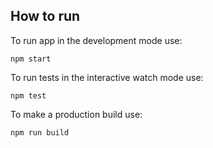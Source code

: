 

## How to run

To run app in the development mode use:

    npm start

To run tests in the interactive watch mode use:

    npm test

To make a production build use:

    npm run build
